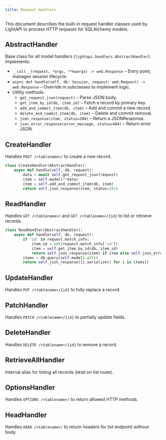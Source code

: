 ```yaml
---
title: Request Handlers
---
```


This document describes the built-in request handler classes used by LightAPI to process HTTP requests for SQLAlchemy models.

## AbstractHandler

Base class for all model handlers (`lightapi.handlers.AbstractHandler`). Implements:

- `__call__(request, *args, **kwargs) -> web.Response` – Entry point, manages session lifecycle.
- `async def handle(self, db: Session, request: web.Request) -> web.Response` – Override in subclasses to implement logic.
- Utility methods:
  - `get_request_json(request)` – Parse JSON body.
  - `get_item_by_id(db, item_id)` – Fetch a record by primary key.
  - `add_and_commit_item(db, item)` – Add and commit a new record.
  - `delete_and_commit_item(db, item)` – Delete and commit removal.
  - `json_response(item, status=200)` – Return a JSONResponse.
  - `json_error_response(error_message, status=404)` – Return error JSON.

## CreateHandler

Handles `POST /<tablename>/` to create a new record.
```python
class CreateHandler(AbstractHandler):
    async def handle(self, db, request):
        data = await self.get_request_json(request)
        item = self.model(**data)
        item = self.add_and_commit_item(db, item)
        return self.json_response(item, status=201)
```

## ReadHandler

Handles `GET /<tablename>/` and `GET /<tablename>/{id}` to list or retrieve records.
```python
class ReadHandler(AbstractHandler):
    async def handle(self, db, request):
        if 'id' in request.match_info:
            item_id = int(request.match_info['id'])
            item = self.get_item_by_id(db, item_id)
            return self.json_response(item) if item else self.json_error_response('Not found')
        items = db.query(self.model).all()
        return self.json_response([i.serialize() for i in items])
```

## UpdateHandler

Handles `PUT /<tablename>/{id}` to fully replace a record.

## PatchHandler

Handles `PATCH /<tablename>/{id}` to partially update fields.

## DeleteHandler

Handles `DELETE /<tablename>/{id}` to remove a record.

## RetrieveAllHandler

Internal alias for listing all records (`HEAD` on list route).

## OptionsHandler

Handles `OPTIONS /<tablename>/` to return allowed HTTP methods.

## HeadHandler

Handles `HEAD /<tablename>/` to return headers for list endpoint without body.
